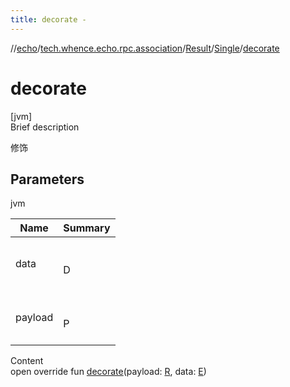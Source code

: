 ```yaml
---
title: decorate -
---
```

//[echo](../../../index.md)/[tech.whence.echo.rpc.association](../../index.md)/[Result](../index.md)/[Single](index.md)/[decorate](decorate.md)



# decorate  
[jvm]  
Brief description  


修饰



## Parameters  
  
jvm  
  
|  Name|  Summary| 
|---|---|
| data| <br><br>D<br><br>
| payload| <br><br>P<br><br>
  
  
Content  
open override fun [decorate](decorate.md)(payload: [R](index.md), data: [E](index.md))  



